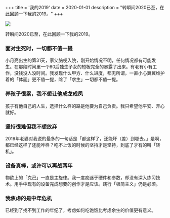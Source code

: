 +++
title = '我的2019'
date = 2020-01-01
description = "转瞬间2020已至，在此回顾一下我的2019。"
+++

![](/images/2020/0101.jpg)

转瞬间2020已至，在此回顾一下我的2019。

### 面对生死时，一切都不值一提

小月亮出生的第31天，家父脑梗入院，刚开始情况不明，任何情况都有可能发生。在那段时间里一个80后独生子女的短板完全的暴露了出来。有老有小有工作，没钱没人没时间。我发现什么甲方、什么进度，都无所谓，一直小心翼翼维护着的「体面」更不值一提，除了「求生」一切都不值一提。

### 养孩子很累，我不想让他成龙成凤

孩子有他自己的人生，选择什么样的路是他要为自己负责。我只希望他平安、开心就好。

### 坚持很难但我不想放弃

2019年老婆对我说的最多的一句话是「都这样了，还能坏（差）到哪去。」是啊，都已经这样了还能咋样？吃不上饭的时候的坚持才是坚持，到底了才有的叫「转机」。

### 设备真棒，或许可以再战两年

物欲上的「克己」一直是主旋律。我一度痴迷于硬件和参数，却没有深入练习技术。用手中现有的设备完成想要的创作才是应该。践行「极简主义」仍是必须。

### 我焦虑的是中年危机

已经到了找不到工作的年纪了，考虑如何吃饱饭比考虑余生的价值更有意义。

